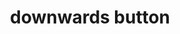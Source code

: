---
layout: symbols
title: downwards button
emoji: downwards_button
permalink: 🔽.html
image: assets/img/3moji/downwards_button.png
---